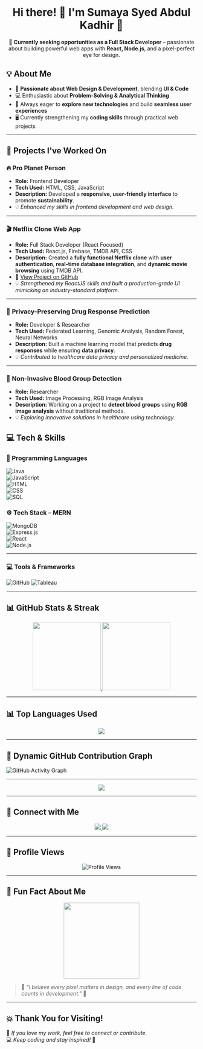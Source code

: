 <h1 align="center">Hi there! 👋 I'm <strong>Sumaya Syed Abdul Kadhir</strong> 🚀</h1>

<p align="center">
  💼 <strong>Currently seeking opportunities as a Full Stack Developer</strong> – passionate about building powerful web apps with <strong>React, Node.js</strong>, and a pixel-perfect eye for design.
</p>


## 💡 About Me  
- 🎨 **Passionate about Web Design & Development**, blending **UI & Code**  
- 💻 Enthusiastic about **Problem-Solving & Analytical Thinking**  
- 🧠 Always eager to **explore new technologies** and build **seamless user experiences**  
- 🖥️ Currently strengthening my **coding skills** through practical web projects  

---

## 🚀 Projects I've Worked On  

### 🔥 **Pro Planet Person**  
- **Role:** Frontend Developer  
- **Tech Used:** HTML, CSS, JavaScript  
- **Description:** Developed a **responsive, user-friendly interface** to promote **sustainability**.  
- 💡 *Enhanced my skills in frontend development and web design.*  

---

### 🎬 **Netflix Clone Web App**  
- **Role:** Full Stack Developer (React Focused)  
- **Tech Used:** React.js, Firebase, TMDB API, CSS  
- **Description:** Created a **fully functional Netflix clone** with **user authentication**, **real-time database integration**, and **dynamic movie browsing** using TMDB API.  
- 🔗 [View Project on GitHub]([https://github.com/YourUsername/netflix-clone](https://github.com/SumayaSyedAbdulKadhir/NETFLIX-MERN-)) 
- 💡 *Strengthened my ReactJS skills and built a production-grade UI mimicking an industry-standard platform.*  

---

### 🧬 **Privacy-Preserving Drug Response Prediction**  
- **Role:** Developer & Researcher  
- **Tech Used:** Federated Learning, Genomic Analysis, Random Forest, Neural Networks  
- **Description:** Built a machine learning model that predicts **drug responses** while ensuring **data privacy**.  
- 💡 *Contributed to healthcare data privacy and personalized medicine.*  

---

### 💉 **Non-Invasive Blood Group Detection**  
- **Role:** Researcher  
- **Tech Used:** Image Processing, RGB Image Analysis  
- **Description:** Working on a project to **detect blood groups** using **RGB image analysis** without traditional methods.  
- 💡 *Exploring innovative solutions in healthcare using technology.*  


## 💻 Tech & Skills  

### 🚀 Programming Languages  
![Java](https://img.shields.io/badge/Java-ED8B00?style=for-the-badge&logo=java&logoColor=white)  
![JavaScript](https://img.shields.io/badge/JavaScript-F7DF1E?style=for-the-badge&logo=javascript&logoColor=black)  
![HTML](https://img.shields.io/badge/HTML5-E34F26?style=for-the-badge&logo=html5&logoColor=white)  
![CSS](https://img.shields.io/badge/CSS3-1572B6?style=for-the-badge&logo=css3&logoColor=white)  
![SQL](https://img.shields.io/badge/SQL-CC2927?style=for-the-badge&logo=microsoft-sql-server&logoColor=white)  

### ⚙️ Tech Stack – MERN  
![MongoDB](https://img.shields.io/badge/MongoDB-47A248?style=for-the-badge&logo=mongodb&logoColor=white)  
![Express.js](https://img.shields.io/badge/Express.js-000000?style=for-the-badge&logo=express&logoColor=white)  
![React](https://img.shields.io/badge/React-61DAFB?style=for-the-badge&logo=react&logoColor=black)  
![Node.js](https://img.shields.io/badge/Node.js-339933?style=for-the-badge&logo=node.js&logoColor=white)  


---

### 💻 Tools & Frameworks  
![GitHub](https://img.shields.io/badge/GitHub-181717?style=for-the-badge&logo=github&logoColor=white)
![Tableau](https://img.shields.io/badge/Tableau-E97627?style=for-the-badge&logo=tableau&logoColor=white)

---

## 📊 GitHub Stats & Streak  
<div align="center">
  <a href="https://github.com/SumayaSyedAbdulKadhir">
    <img height="180em" src="https://github-readme-stats.vercel.app/api?username=SumayaSyedAbdulKadhir&show_icons=true&theme=tokyonight&count_private=true" />
    <img height="180em" src="https://github-readme-streak-stats.herokuapp.com/?user=SumayaSyedAbdulKadhir&theme=tokyonight" />
  </a>
</div>

---

## 📊 Top Languages Used  
<div align="center">
  <a href="https://github.com/SumayaSyedAbdulKadhir">
    <img src="https://github-readme-stats.vercel.app/api/top-langs/?username=SumayaSyedAbdulKadhir&layout=compact&theme=radical" />
  </a>
</div>

---

## 🌈 Dynamic GitHub Contribution Graph  
![GitHub Activity Graph](https://github-readme-activity-graph.vercel.app/graph?username=SumayaSyedAbdulKadhir&theme=dracula&hide_border=true)

---


<div align="center">
  <img src="https://readme-typing-svg.herokuapp.com?font=Roboto&color=%2373C2FB&size=22&center=true&vCenter=true&width=500&lines=I+love+Designing+and+Developing!;Problem+Solving+is+my+superpower!;Always+learning+new+technologies!;Building+engaging+user+experiences!;Aim+High+Achieve+Higher!">
</div>

---

## 👥 Connect with Me  
<p align="center">
  <a href="https://www.linkedin.com/in/sumayasyedabdulkadhir/" target="_blank">
    <img src="https://img.shields.io/badge/LinkedIn-Connect-blue?style=for-the-badge&logo=linkedin" />
  </a>
  <a href="https://github.com/SumayaSyedAbdulKadhir" target="_blank">
    <img src="https://img.shields.io/badge/GitHub-Follow-181717?style=for-the-badge&logo=github" />
  </a>
</p>

---

## 👀 Profile Views  
<p align="center">
  <img src="https://komarev.com/ghpvc/?username=SumayaSyedAbdulKadhir&label=Profile%20Views&color=0e75b6&style=flat" alt="Profile Views" />
</p>

---

## 💭 Fun Fact About Me  
<div align="center">
<img src="https://media.giphy.com/media/xT9IgzoKnwFNmISR8I/giphy.gif" width="200px">
</div>

> 💭 *"I believe every pixel matters in design, and every line of code counts in development."* 🚀

---

## 💥 Thank You for Visiting!  
🎉 *If you love my work, feel free to connect or contribute.*  
💻 *Keep coding and stay inspired!* 🚀
